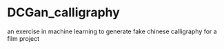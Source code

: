 # DCGan_calligraphy
an exercise in machine learning to generate fake chinese calligraphy for a film project
